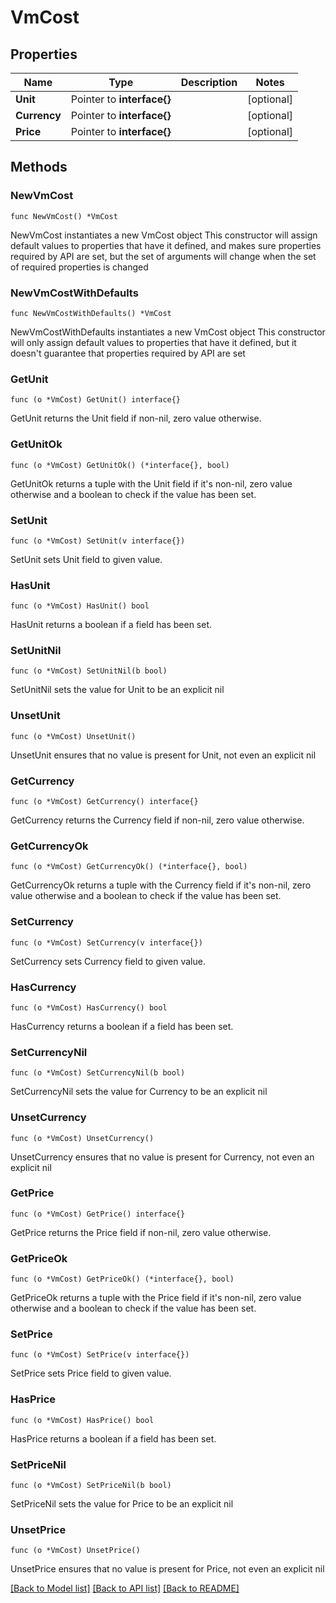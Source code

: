 # VmCost

## Properties

Name | Type | Description | Notes
------------ | ------------- | ------------- | -------------
**Unit** | Pointer to **interface{}** |  | [optional] 
**Currency** | Pointer to **interface{}** |  | [optional] 
**Price** | Pointer to **interface{}** |  | [optional] 

## Methods

### NewVmCost

`func NewVmCost() *VmCost`

NewVmCost instantiates a new VmCost object
This constructor will assign default values to properties that have it defined,
and makes sure properties required by API are set, but the set of arguments
will change when the set of required properties is changed

### NewVmCostWithDefaults

`func NewVmCostWithDefaults() *VmCost`

NewVmCostWithDefaults instantiates a new VmCost object
This constructor will only assign default values to properties that have it defined,
but it doesn't guarantee that properties required by API are set

### GetUnit

`func (o *VmCost) GetUnit() interface{}`

GetUnit returns the Unit field if non-nil, zero value otherwise.

### GetUnitOk

`func (o *VmCost) GetUnitOk() (*interface{}, bool)`

GetUnitOk returns a tuple with the Unit field if it's non-nil, zero value otherwise
and a boolean to check if the value has been set.

### SetUnit

`func (o *VmCost) SetUnit(v interface{})`

SetUnit sets Unit field to given value.

### HasUnit

`func (o *VmCost) HasUnit() bool`

HasUnit returns a boolean if a field has been set.

### SetUnitNil

`func (o *VmCost) SetUnitNil(b bool)`

 SetUnitNil sets the value for Unit to be an explicit nil

### UnsetUnit
`func (o *VmCost) UnsetUnit()`

UnsetUnit ensures that no value is present for Unit, not even an explicit nil
### GetCurrency

`func (o *VmCost) GetCurrency() interface{}`

GetCurrency returns the Currency field if non-nil, zero value otherwise.

### GetCurrencyOk

`func (o *VmCost) GetCurrencyOk() (*interface{}, bool)`

GetCurrencyOk returns a tuple with the Currency field if it's non-nil, zero value otherwise
and a boolean to check if the value has been set.

### SetCurrency

`func (o *VmCost) SetCurrency(v interface{})`

SetCurrency sets Currency field to given value.

### HasCurrency

`func (o *VmCost) HasCurrency() bool`

HasCurrency returns a boolean if a field has been set.

### SetCurrencyNil

`func (o *VmCost) SetCurrencyNil(b bool)`

 SetCurrencyNil sets the value for Currency to be an explicit nil

### UnsetCurrency
`func (o *VmCost) UnsetCurrency()`

UnsetCurrency ensures that no value is present for Currency, not even an explicit nil
### GetPrice

`func (o *VmCost) GetPrice() interface{}`

GetPrice returns the Price field if non-nil, zero value otherwise.

### GetPriceOk

`func (o *VmCost) GetPriceOk() (*interface{}, bool)`

GetPriceOk returns a tuple with the Price field if it's non-nil, zero value otherwise
and a boolean to check if the value has been set.

### SetPrice

`func (o *VmCost) SetPrice(v interface{})`

SetPrice sets Price field to given value.

### HasPrice

`func (o *VmCost) HasPrice() bool`

HasPrice returns a boolean if a field has been set.

### SetPriceNil

`func (o *VmCost) SetPriceNil(b bool)`

 SetPriceNil sets the value for Price to be an explicit nil

### UnsetPrice
`func (o *VmCost) UnsetPrice()`

UnsetPrice ensures that no value is present for Price, not even an explicit nil

[[Back to Model list]](../README.md#documentation-for-models) [[Back to API list]](../README.md#documentation-for-api-endpoints) [[Back to README]](../README.md)


